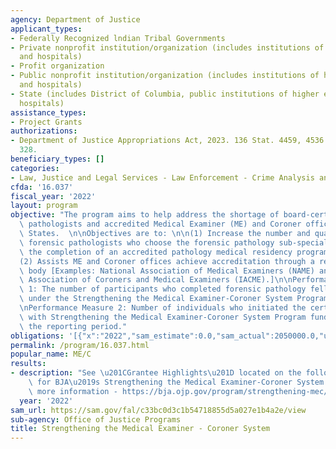 ```yaml
---
agency: Department of Justice
applicant_types:
- Federally Recognized lndian Tribal Governments
- Private nonprofit institution/organization (includes institutions of higher education
  and hospitals)
- Profit organization
- Public nonprofit institution/organization (includes institutions of higher education
  and hospitals)
- State (includes District of Columbia, public institutions of higher education and
  hospitals)
assistance_types:
- Project Grants
authorizations:
- Department of Justice Appropriations Act, 2023. 136 Stat. 4459, 4536. Pub. L. 117,
  328.
beneficiary_types: []
categories:
- Law, Justice and Legal Services - Law Enforcement - Crime Analysis and Data
cfda: '16.037'
fiscal_year: '2022'
layout: program
objective: "The program aims to help address the shortage of board-certified forensic\
  \ pathologists and accredited Medical Examiner (ME) and Coroner offices in the United\
  \ States.  \n\nObjectives are to: \n\n(1) Increase the number and quality of board-certified\
  \ forensic pathologists who choose the forensic pathology sub-specialty following\
  \ the completion of an accredited pathology medical residency program; and \n\n\
  (2) Assists ME and Coroner offices achieve accreditation through a recognized accreditation\
  \ body [Examples: National Association of Medical Examiners (NAME) and the International\
  \ Association of Coroners and Medical Examiners (IACME).]\n\nPerformance Measure\
  \ 1: The number of participants who completed forensic pathology fellowship training\
  \ under the Strengthening the Medical Examiner-Coroner System Program.; and,  \n\
  \nPerformance Measure 2: Number of individuals who initiated the certification process\
  \ with Strengthening the Medical Examiner-Coroner System Program funding during\
  \ the reporting period."
obligations: '[{"x":"2022","sam_estimate":0.0,"sam_actual":2050000.0,"usa_spending_actual":300000.0},{"x":"2023","sam_estimate":2050000.0,"sam_actual":0.0,"usa_spending_actual":-24786.48},{"x":"2024","sam_estimate":0.0,"sam_actual":0.0,"usa_spending_actual":0.0}]'
permalink: /program/16.037.html
popular_name: ME/C
results:
- description: "See \u201CGrantee Highlights\u201D located on the following website\
    \ for BJA\u2019s Strengthening the Medical Examiner-Coroner System Program for\
    \ more information - https://bja.ojp.gov/program/strengthening-mec/grantees"
  year: '2022'
sam_url: https://sam.gov/fal/c33bc0d3c1b54718855d5a027e1b4a2e/view
sub-agency: Office of Justice Programs
title: Strengthening the Medical Examiner - Coroner System
---
```

